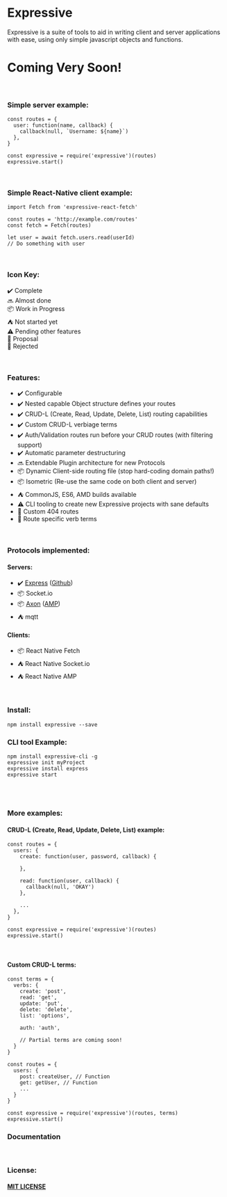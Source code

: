 # Expressive
Expressive is a suite of tools to aid in writing client and server applications with ease, using only simple javascript objects and functions.

# Coming Very Soon! #
<br>


### Simple server example: ###

    const routes = {
      user: function(name, callback) {
        callback(null, `Username: ${name}`)
      },
    }
    
    const expressive = require('expressive')(routes)
    expressive.start()
    
<br>

### Simple React-Native client example: ###

    import Fetch from 'expressive-react-fetch'
    
    const routes = 'http://example.com/routes'
    const fetch = Fetch(routes)
    
    let user = await fetch.users.read(userId)
    // Do something with user 
    
<br>

### Icon Key: ###
:heavy_check_mark: Complete <br>
:soon: Almost done <br>
📦 Work in Progress <br>
:tent: Not started yet <br>
:warning: Pending other features <br>
:speech_balloon: Proposal <br>
:no_entry_sign: Rejected <br>

<br>

### Features: ### 
- :heavy_check_mark: Configurable
- :heavy_check_mark: Nested capable Object structure defines your routes
- :heavy_check_mark: CRUD-L (Create, Read, Update, Delete, List) routing capabilities
- :heavy_check_mark: Custom CRUD-L verbiage terms
- :heavy_check_mark: Auth/Validation routes run before your CRUD routes (with filtering support)
- :heavy_check_mark: Automatic parameter destructuring
- :soon: Extendable Plugin architecture for new Protocols
- 📦 Dynamic Client-side routing file (stop hard-coding domain paths!)
- 📦 Isometric (Re-use the same code on both client and server)
- :tent: CommonJS, ES6, AMD builds available
- :warning: CLI tooling to create new Expressive projects with sane defaults
- :speech_balloon: Custom 404 routes
- :speech_balloon: Route specific verb terms

<br>

### Protocols implemented: ### 
#### Servers: ####
- :heavy_check_mark: [Express](https://expressjs.com) ([Github](https://github.com/expressjs/express))
- 📦 Socket.io
- 📦 [Axon](https://github.com/tj/axon) ([AMP](https://github.com/tj/node-amp-message))
- :tent: mqtt

#### Clients: ####
- 📦 React Native Fetch
- :tent: React Native Socket.io
- :tent: React Native AMP

<br>

### Install: ###
    npm install expressive --save

### CLI tool Example: ###
    npm install expressive-cli -g
    expressive init myProject
    expressive install express
    expressive start

<br>
<br>

### More examples: ###

#### CRUD-L (Create, Read, Update, Delete, List) example: ####
    const routes = {
      users: {
        create: function(user, password, callback) {
    
        },
    
        read: function(user, callback) {
          callback(null, 'OKAY')
        },
    
        ...
      },
    }

    const expressive = require('expressive')(routes)
    expressive.start()

<br>

####  Custom CRUD-L terms: #### 

    const terms = {
      verbs: {
        create: 'post',
        read: 'get',
        update: 'put',
        delete: 'delete',
        list: 'options',
        
        auth: 'auth',
        
        // Partial terms are coming soon!
      }
    }

    const routes = {
      users: {
        post: createUser, // Function
        get: getUser, // Function
        ...
      }
    }
    
    const expressive = require('expressive')(routes, terms)
    expressive.start()

### Documentation ###

<br>

### License: ###
#### [MIT LICENSE](https://github.com/bugs181/Expressive/blob/master/LICENSE) ####
